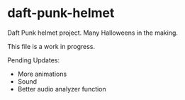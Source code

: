 # daft-punk-helmet
Daft Punk helmet project. Many Halloweens in the making.

This file is a work in progress.

Pending Updates: 
  * More animations
  * Sound
  * Better audio analyzer function
